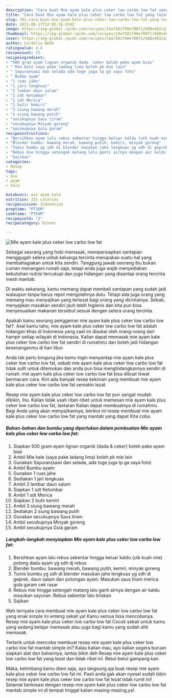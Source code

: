 ```yaml
---
description: "Cara buat Mie ayam kale plus ceker low carbo low fat yang lezat Untuk Jualan"
title: "Cara buat Mie ayam kale plus ceker low carbo low fat yang lezat Untuk Jualan"
slug: 701-cara-buat-mie-ayam-kale-plus-ceker-low-carbo-low-fat-yang-lezat-untuk-jualan
date: 2021-06-17T12:05:26.634Z
image: https://img-global.cpcdn.com/recipes/14a7581f90e700f1/680x482cq70/mie-ayam-kale-plus-ceker-low-carbo-low-fat-foto-resep-utama.jpg
thumbnail: https://img-global.cpcdn.com/recipes/14a7581f90e700f1/680x482cq70/mie-ayam-kale-plus-ceker-low-carbo-low-fat-foto-resep-utama.jpg
cover: https://img-global.cpcdn.com/recipes/14a7581f90e700f1/680x482cq70/mie-ayam-kale-plus-ceker-low-carbo-low-fat-foto-resep-utama.jpg
author: Cordelia Webb
ratingvalue: 4.4
reviewcount: 15
recipeingredient:
- "500 gram ayam lignan organik dada  ceker boleh pake ayam bias"
- " Mie kale saya pake ladang lima boleh pk mie lain"
- " Sayuransawi dan selada ada toge juga tp ga saya foto"
- " Bumbu ayam"
- "1 ruas jahe"
- "1 jari lengkuas"
- "2 lembar daun salam"
- "1 sdt Ketumbar"
- "1 sdt Merica"
- "2 butir kemiri"
- "3 siung bawang merah"
- "2 siung bawang putih"
- "secukupnya Saus tiram"
- "secukupnya Minyak goreng"
- "secukupnya Gula garam"
recipeinstructions:
- "Bersihkan ayam lalu rebus sebentar hingga keluar kaldu (utk kuah mie) potong dadu ayam yg sdh dj rebus"
- "Blender bumbu: bawang merah, bawang putih, kemiri, minyak goreng"
- "Tumis bumbu yg sdh di blender masukan jahe lengkuas yg sdh di geprek, daun salam dan potongan ayam. Masukan saus tiram merica gula garam cek rasar"
- "Rebus mie hingga setengah matang lalu ganti airnya dengan air kaldu masukan sayuran. Rebus sebentar lalu tiriskan"
- "Sajikan"
categories:
- Resep
tags:
- mie
- ayam
- kale

katakunci: mie ayam kale 
nutrition: 231 calories
recipecuisine: Indonesian
preptime: "PT16M"
cooktime: "PT54M"
recipeyield: "2"
recipecategory: Dinner

---
```



![Mie ayam kale plus ceker low carbo low fat](https://img-global.cpcdn.com/recipes/14a7581f90e700f1/680x482cq70/mie-ayam-kale-plus-ceker-low-carbo-low-fat-foto-resep-utama.jpg)

Sebagai seorang yang hobi memasak, mempersiapkan santapan menggugah selera untuk keluarga tercinta merupakan suatu hal yang membahagiakan untuk kita sendiri. Tanggung jawab seorang ibu bukan cuman menangani rumah saja, tetapi anda juga wajib menyediakan kebutuhan nutrisi tercukupi dan juga hidangan yang disantap orang tercinta mesti mantab.

Di waktu  sekarang, kamu memang dapat membeli santapan yang sudah jadi walaupun tanpa harus repot mengolahnya dulu. Tetapi ada juga orang yang memang mau menyajikan yang terlezat bagi orang yang dicintainya. Sebab, menyajikan masakan sendiri jauh lebih higienis dan kita pun bisa menyesuaikan makanan tersebut sesuai dengan selera orang tercinta. 



Apakah kamu seorang penggemar mie ayam kale plus ceker low carbo low fat?. Asal kamu tahu, mie ayam kale plus ceker low carbo low fat adalah hidangan khas di Indonesia yang saat ini disukai oleh orang-orang dari hampir setiap wilayah di Indonesia. Kalian dapat memasak mie ayam kale plus ceker low carbo low fat sendiri di rumahmu dan boleh jadi hidangan kesenanganmu di hari libur.

Anda tak perlu bingung jika kamu ingin menyantap mie ayam kale plus ceker low carbo low fat, sebab mie ayam kale plus ceker low carbo low fat tidak sulit untuk ditemukan dan anda pun bisa menghidangkannya sendiri di rumah. mie ayam kale plus ceker low carbo low fat bisa dibuat lewat bermacam cara. Kini ada banyak resep kekinian yang membuat mie ayam kale plus ceker low carbo low fat semakin lezat.

Resep mie ayam kale plus ceker low carbo low fat pun sangat mudah dibikin, lho. Kalian tidak usah ribet-ribet untuk memesan mie ayam kale plus ceker low carbo low fat, lantaran Kalian dapat membuatnya di rumahmu. Bagi Anda yang akan menyajikannya, berikut ini resep membuat mie ayam kale plus ceker low carbo low fat yang mantab yang dapat Kita coba.

<!--inarticleads1-->

##### Bahan-bahan dan bumbu yang diperlukan dalam pembuatan Mie ayam kale plus ceker low carbo low fat:

1. Siapkan 500 gram ayam lignan organik (dada &amp; ceker) boleh pake ayam bias
1. Ambil  Mie kale (saya pake ladang lima) boleh pk mie lain
1. Gunakan  Sayuran(sawi dan selada, ada toge juga tp ga saya foto)
1. Ambil  Bumbu ayam:
1. Gunakan 1 ruas jahe
1. Sediakan 1 jari lengkuas
1. Ambil 2 lembar daun salam
1. Siapkan 1 sdt Ketumbar
1. Ambil 1 sdt Merica
1. Siapkan 2 butir kemiri
1. Ambil 3 siung bawang merah
1. Sediakan 2 siung bawang putih
1. Gunakan secukupnya Saus tiram
1. Ambil secukupnya Minyak goreng
1. Ambil secukupnya Gula garam




<!--inarticleads2-->

##### Langkah-langkah menyiapkan Mie ayam kale plus ceker low carbo low fat:

1. Bersihkan ayam lalu rebus sebentar hingga keluar kaldu (utk kuah mie) potong dadu ayam yg sdh dj rebus
1. Blender bumbu: bawang merah, bawang putih, kemiri, minyak goreng
1. Tumis bumbu yg sdh di blender masukan jahe lengkuas yg sdh di geprek, daun salam dan potongan ayam. Masukan saus tiram merica gula garam cek rasar
1. Rebus mie hingga setengah matang lalu ganti airnya dengan air kaldu masukan sayuran. Rebus sebentar lalu tiriskan
1. Sajikan




Wah ternyata cara membuat mie ayam kale plus ceker low carbo low fat yang enak simple ini enteng sekali ya! Kamu semua bisa mencobanya. Resep mie ayam kale plus ceker low carbo low fat Cocok sekali untuk kamu yang sedang belajar memasak atau juga bagi kamu yang sudah ahli memasak.

Tertarik untuk mencoba membuat resep mie ayam kale plus ceker low carbo low fat mantab simple ini? Kalau kalian mau, ayo kalian segera buruan siapkan alat dan bahannya, lantas bikin deh Resep mie ayam kale plus ceker low carbo low fat yang lezat dan tidak ribet ini. Betul-betul gampang kan. 

Maka, ketimbang kamu diam saja, ayo langsung aja buat resep mie ayam kale plus ceker low carbo low fat ini. Pasti anda gak akan nyesel sudah bikin resep mie ayam kale plus ceker low carbo low fat lezat tidak rumit ini! Selamat berkreasi dengan resep mie ayam kale plus ceker low carbo low fat mantab simple ini di tempat tinggal kalian masing-masing,ya!.

